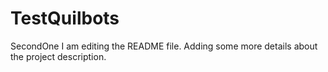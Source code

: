 # TestQuilbots
SecondOne
I am editing the README file. Adding some more details about the project description.
